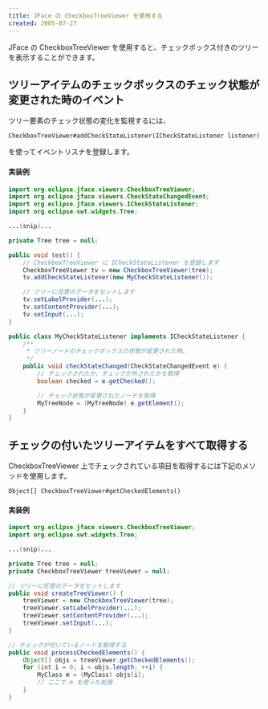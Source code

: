 ```yaml
---
title: JFace の CheckboxTreeViewer を使用する
created: 2005-07-27
---
```


JFace の CheckboxTreeViewer を使用すると、チェックボックス付きのツリーを表示することができます。


ツリーアイテムのチェックボックスのチェック状態が変更された時のイベント
----

ツリー要素のチェック状態の変化を監視するには、

```
CheckboxTreeViewer#addCheckStateListener(ICheckStateListener listener)
```

を使ってイベントリスナを登録します。

#### 実装例

~~~ java
import org.eclipse.jface.viewers.CheckboxTreeViewer;
import org.eclipse.jface.viewers.CheckStateChangedEvent;
import org.eclipse.jface.viewers.ICheckStateListener;
import org.eclipse.swt.widgets.Tree;

...(snip)...

private Tree tree = null;

public void test() {
    // CheckboxTreeViewer に ICheckStateListener を登録します
    CheckboxTreeViewer tv = new CheckboxTreeViewer(tree);
    tv.addCheckStateListener(new MyCheckStateListener());

    // ツリーに任意のデータをセットします
    tv.setLabelProvider(...);
    tv.setContentProvider(...);
    tv.setInput(...);
}

public class MyCheckStateListener implements ICheckStateListener {
    /**
     * ツリーノードのチェックボックスの状態が変更された時。
     */
    public void checkStateChanged(CheckStateChangedEvent e) {
        // チェックされたか、チェックが外されたかを取得
        boolean checked = e.getChecked();

        // チェック状態が変更されたノードを取得
        MyTreeNode = (MyTreeNode) e.getElement();
    }
}
~~~


チェックの付いたツリーアイテムをすべて取得する
----

CheckboxTreeViewer 上でチェックされている項目を取得するには下記のメソッドを使用します。

```
Object[] CheckboxTreeViewer#getCheckedElements()
```

#### 実装例

~~~ java
import org.eclipse.jface.viewers.CheckboxTreeViewer;
import org.eclipse.swt.widgets.Tree;

...(snip)...

private Tree tree = null;
private CheckboxTreeViewer treeViewer = null;

// ツリーに任意のデータをセットします
public void createTreeViewer() {
    treeViewer = new CheckboxTreeViewer(tree);
    treeViewer.setLabelProvider(...);
    treeViewer.setContentProvider(...);
    treeViewer.setInput(...);
}

// チェックが付いているノードを取得する
public void processCheckedElements() {
    Object[] objs = treeViewer.getCheckedElements();
    for (int i = 0; i < objs.length; ++i) {
        MyClass m = (MyClass) objs[i];
        // ここで m を使った処理
    }
}
~~~

